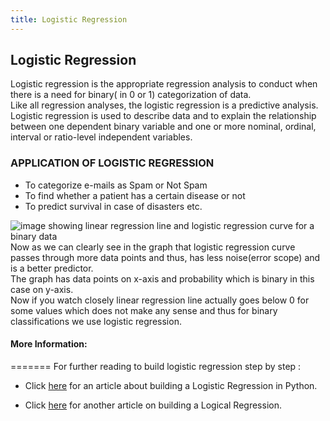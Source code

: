 ```yaml
---
title: Logistic Regression
---
```

## Logistic Regression

<!-- The article goes here, in GitHub-flavored Markdown. Feel free to add YouTube videos, images, and CodePen/JSBin embeds  -->
<p>
Logistic regression is the appropriate regression analysis to conduct when there is a need for binary( in 0 or 1)  categorization of data.<br>
Like all regression analyses, the logistic regression is a predictive analysis.  Logistic regression is used to describe data and to explain the relationship between one dependent binary variable and one or more nominal, ordinal, interval or ratio-level independent variables.
</p>
<H3>APPLICATION OF LOGISTIC REGRESSION</H3>
  <UL>
    <li> To categorize e-mails as Spam or Not Spam
    <li> To find whether a patient has a certain disease or not
    <li> To predict survival in case of disasters etc.
  </UL>
  <p>
  <img src="http://gael-varoquaux.info/scikit-learn-tutorial/_images/logistic_regression1.png" alt="image showing linear regression line and logistic regression curve for a binary data"><br>
Now as we can clearly see in the graph that logistic regression curve passes through more data points and thus, has less noise(error scope) and is a better predictor.<br>
The graph has data points on x-axis and probability which is binary in this case on y-axis.<br>
Now if you watch closely linear regression line actually goes below 0 for some values which does not make any sense and thus for binary classifications we use logistic regression.
  
  
  
  
  
  #### More Information:
<!-- Please add any articles you think might be helpful to read before writing the article -->

=======
For further reading to build logistic regression step by step :

- Click <a href="https://medium.com/towards-data-science/building-a-logistic-regression-in-python-step-by-step-becd4d56c9c8"  target='_blank' rel='nofollow'>here</a> for an article about building a Logistic Regression in Python.

- Click <a href="http://nbviewer.jupyter.org/gist/justmarkham/6d5c061ca5aee67c4316471f8c2ae976" target='_blank' rel='nofollow'>here</a> for another article on building a Logical Regression.
 




